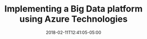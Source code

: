 ---
  title: Implementing a Big Data platform using Azure Technologies
  date: 2018-02-11T12:41:05-05:00
  description: >
   Marlink is a company that provides mobile services to the maritime sector. The company accumulates huge amounts of data that needs to be analyzed to improve its services. The company needed a Big Data platform to process these volumes of data. One of Marlink's requirements was that the platform should be developed based on PAAS services, preferably with a pay-as-you-go model. My role was to design the platform, set up CI/CD, define development standards for a multidisciplinary team of 5 people, develop ELT for the Boskalis pilot and be responsible for Q&A.
  tags: 
    - Data Factory
    - Azure Data Lake gen 1
    - Data Lake Analytics
    - Logic Apps
    - Azure DevOps
    - USQL
    - Azure Data Lake Analytics
  duration: 7
  client: Marlink
  role: Data Engineer
  weight: 17
  id: 6p
---